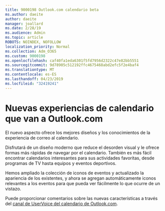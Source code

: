 ```yaml
---
title: 9000198 Outlook.com calendario beta
ms.author: daeite
author: daeite
manager: joallard
ms.date: 2/28/19
ms.audience: Admin
ms.topic: article
ROBOTS: NOINDEX, NOFOLLOW
localization_priority: Normal
ms.collection: Adm_O365
ms.custom: 9000198
ms.openlocfilehash: caf40fa1eda6301f5fd7956d2322c47e82bb5551
ms.sourcegitcommit: 9d78905c512192ffc4675468abd2efc5f2e4baf4
ms.translationtype: MT
ms.contentlocale: es-ES
ms.lasthandoff: 04/23/2019
ms.locfileid: "32419241"
---
```

# <a name="new-calendar-experiences-coming-to-outlookcom"></a>Nuevas experiencias de calendario que van a Outlook.com

El nuevo aspecto ofrece los mejores diseños y los conocimientos de la experiencia de correo al calendario.

Disfrutará de un diseño moderno que reduce el desorden visual y le ofrece formas más rápidas de navegar por el calendario. También es más fácil encontrar calendarios interesantes para sus actividades favoritas, desde programas de TV hasta equipos y eventos deportivos.

Hemos ampliado la colección de iconos de eventos y actualizado la apariencia de los existentes, y ahora se agregan automáticamente iconos relevantes a los eventos para que pueda ver fácilmente lo que ocurre de un vistazo.

Puede proporcionar comentarios sobre las nuevas características a través del [canal de UserVoice del calendario de Outlook.com](https://outlook.uservoice.com/forums/601444-new-experiences-in-outlook-com?category_id=209197).
